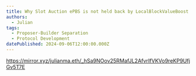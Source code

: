 ```yaml
---
title: Why Slot Auction ePBS is not held back by LocalBlockValueBoost
authors:
  - Julian
tags:
  - Proposer-Builder Separation
  - Protocol Development
datePublished: 2024-09-06T12:00:00.000Z
---
```


<https://mirror.xyz/julianma.eth/_hSa9NOov25RMafJL2AfvrIfVKVo9reKP9UfjGv5T7E>
